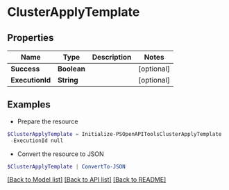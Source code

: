 # ClusterApplyTemplate
## Properties

Name | Type | Description | Notes
------------ | ------------- | ------------- | -------------
**Success** | **Boolean** |  | [optional] 
**ExecutionId** | **String** |  | [optional] 

## Examples

- Prepare the resource
```powershell
$ClusterApplyTemplate = Initialize-PSOpenAPIToolsClusterApplyTemplate  -Success null `
 -ExecutionId null
```

- Convert the resource to JSON
```powershell
$ClusterApplyTemplate | ConvertTo-JSON
```

[[Back to Model list]](../README.md#documentation-for-models) [[Back to API list]](../README.md#documentation-for-api-endpoints) [[Back to README]](../README.md)

